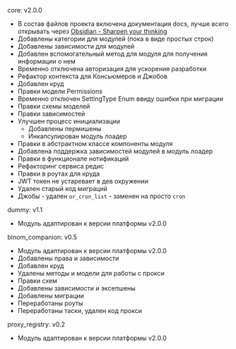 core: v2.0.0
- В состав файлов проекта включена документация docs, лучше всего открывать через [Obsidian - Sharpen your thinking](https://obsidian.md/)
- Добавлены категории для модулей (пока в виде простых строк)
- Добавлены зависимости для модулей
- Добавлен вспомогательный метод для модуля для получения информации о нем
- Временно отключена авторизация для ускорения разработки
- Рефактор контекста для Консьюмеров и Джобов
- Добавлен круд
- Правки модели Permissions
- Временно отключен SettingType Enum ввиду ошибки при миграции
- Правки схемы моделей
- Правки зависимостей
- Улучшен процесс инициализации
    - Добавлены пермишены
    - Инкапсулирован модуль лоадер
- Правки в абстрактном классе компоненты модуля
- Добавлена поддержка зависимостей модулей в модуль лоадер
- Правки в функционале нотификаций
- Рефакторинг сервиса редис
- Правки в роутах для круда
- JWT токен не устаревает в дев окружении
- Удален старый код миграций
- Джобы - удален `or_cron_list` - заменен на просто `cron`

dummy: v1.1
- Модуль адаптирован к версии платформы v2.0.0

binom_companion: v0.5
- Модуль адаптирован к версии платформы v2.0.0
- Добавлены права и зависимости
- Добавлен круд
- Удалены методы и модели для работы с прокси
- Правки схем
- Добавлены зависимости и эксепшены
- Добавлены миграции
- Переработаны роуты
- Переработаны таски, удален код прокси

proxy_registry: v0.2
- Модуль адаптирован к версии платформы v2.0.0